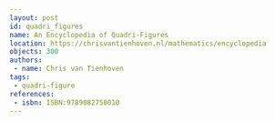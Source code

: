 ```yaml
---
layout: post
id: quadri_figures
name: An Encyclopedia of Quadri-Figures
location: https://chrisvantienhoven.nl/mathematics/encyclopedia
objects: 300
authors:
 - name: Chris van Tienhoven
tags:
 - quadri-figure
references:
 - isbn: ISBN:9789082750010
---
```


